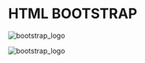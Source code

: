 # HTML BOOTSTRAP

![bootstrap_logo](Assets/png-clipart-bootstrap-full-logo-tech-companies)

![bootstrap_logo](Assets/png-transparent-html5-icon-•-html-social-network-icon)
